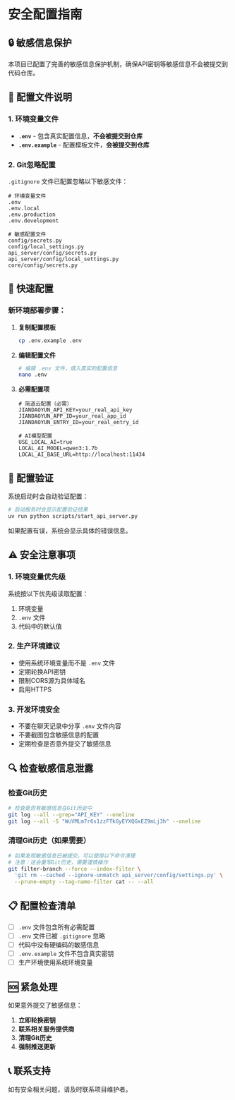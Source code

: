 # 安全配置指南

## 🔒 敏感信息保护

本项目已配置了完善的敏感信息保护机制，确保API密钥等敏感信息不会被提交到代码仓库。

## 📁 配置文件说明

### 1. 环境变量文件

- **`.env`** - 包含真实配置信息，**不会被提交到仓库**
- **`.env.example`** - 配置模板文件，**会被提交到仓库**

### 2. Git忽略配置

`.gitignore` 文件已配置忽略以下敏感文件：
```
# 环境变量文件
.env
.env.local
.env.production
.env.development

# 敏感配置文件
config/secrets.py
config/local_settings.py
api_server/config/secrets.py
api_server/config/local_settings.py
core/config/secrets.py
```

## 🚀 快速配置

### 新环境部署步骤：

1. **复制配置模板**
   ```bash
   cp .env.example .env
   ```

2. **编辑配置文件**
   ```bash
   # 编辑 .env 文件，填入真实的配置信息
   nano .env
   ```

3. **必需配置项**
   ```env
   # 简道云配置（必需）
   JIANDAOYUN_API_KEY=your_real_api_key
   JIANDAOYUN_APP_ID=your_real_app_id
   JIANDAOYUN_ENTRY_ID=your_real_entry_id
   
   # AI模型配置
   USE_LOCAL_AI=true
   LOCAL_AI_MODEL=qwen3:1.7b
   LOCAL_AI_BASE_URL=http://localhost:11434
   ```

## 🔧 配置验证

系统启动时会自动验证配置：

```bash
# 启动服务时会显示配置验证结果
uv run python scripts/start_api_server.py
```

如果配置有误，系统会显示具体的错误信息。

## ⚠️ 安全注意事项

### 1. 环境变量优先级
系统按以下优先级读取配置：
1. 环境变量
2. `.env` 文件
3. 代码中的默认值

### 2. 生产环境建议
- 使用系统环境变量而不是 `.env` 文件
- 定期轮换API密钥
- 限制CORS源为具体域名
- 启用HTTPS

### 3. 开发环境安全
- 不要在聊天记录中分享 `.env` 文件内容
- 不要截图包含敏感信息的配置
- 定期检查是否意外提交了敏感信息

## 🔍 检查敏感信息泄露

### 检查Git历史
```bash
# 检查是否有敏感信息在Git历史中
git log --all --grep="API_KEY" --oneline
git log --all -S "WuVMLm7r6s1zzFTkGyEYXQGxEZ9mLj3h" --oneline
```

### 清理Git历史（如果需要）
```bash
# 如果发现敏感信息已被提交，可以使用以下命令清理
# 注意：这会重写Git历史，需要谨慎操作
git filter-branch --force --index-filter \
  'git rm --cached --ignore-unmatch api_server/config/settings.py' \
  --prune-empty --tag-name-filter cat -- --all
```

## 📋 配置检查清单

- [ ] `.env` 文件包含所有必需配置
- [ ] `.env` 文件已被 `.gitignore` 忽略
- [ ] 代码中没有硬编码的敏感信息
- [ ] `.env.example` 文件不包含真实密钥
- [ ] 生产环境使用系统环境变量

## 🆘 紧急处理

如果意外提交了敏感信息：

1. **立即轮换密钥**
2. **联系相关服务提供商**
3. **清理Git历史**
4. **强制推送更新**

## 📞 联系支持

如有安全相关问题，请及时联系项目维护者。
